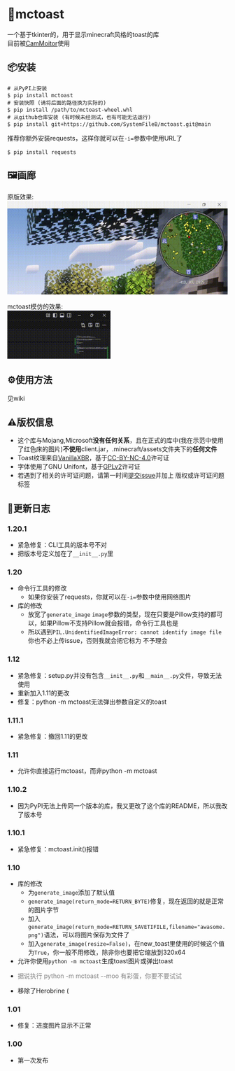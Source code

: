 # 🍞mctoast
一个基于tkinter的，用于显示minecraft风格的toast的库  
目前被[CamMoitor](https://github.com/SystemFileB/CamMonitor_Server)使用

## 📦安装
```shell
# 从PyPI上安装
$ pip install mctoast
# 安装快照 (请将后面的路径换为实际的)
$ pip install /path/to/mctoast-wheel.whl
# 从github仓库安装 (有时候未经测试，也有可能无法运行)
$ pip install git+https://github.com/SystemFileB/mctoast.git@main
```
推荐你额外安装requests，这样你就可以在`-i=`参数中使用URL了
```shell
$ pip install requests
```

## 🖼️画廊
原版效果:  
![原版](./img/game.gif)

mctoast模仿的效果:  
![mctoast](./img/lib.gif)

## ⚙️使用方法
见wiki

## ⚠️版权信息
- 这个库与Mojang,Microsoft**没有任何关系**，且在正式的库中(我在示范中使用了红色床的图片)**不使用**client.jar，.minecraft/assets文件夹下的**任何文件**    
- Toast纹理来自[VanillaXBR](https://modrinth.com/resourcepack/vanillaxbr)，基于[CC-BY-NC-4.0](https://creativecommons.org/licenses/by-nc/4.0/legalcode)许可证
- 字体使用了GNU Unifont，基于[GPLv2](https://www.gnu.org/licenses/old-licenses/gpl-2.0.html)许可证
- 若遇到了相关的许可证问题，请第一时间[提交issue](https://github.com/SystemFileB/mctoast/issues)并加上 版权或许可证问题 标签

## 📰更新日志
### 1.20.1
- 紧急修复：CLI工具的版本号不对
- 把版本号定义加在了`__init__.py`里

### 1.20
- 命令行工具的修改
    - 如果你安装了requests，你就可以在`-i=`参数中使用网络图片
- 库的修改
    - 放宽了`generate_image` `image`参数的类型，现在只要是Pillow支持的都可以，如果Pillow不支持Pillow就会报错，命令行工具也是
    - 所以遇到`PIL.UnidentifiedImageError: cannot identify image file`你也不必上传issue，否则我就会把它标为 不予理会

### 1.12
- 紧急修复：setup.py并没有包含`__init__.py`和`__main__.py`文件，导致无法使用
- 重新加入1.11的更改
- 修复：python -m mctoast无法弹出参数自定义的toast

### 1.11.1
- 紧急修复：撤回1.11的更改

### 1.11
- 允许你直接运行mctoast，而非python -m mctoast

### 1.10.2
- 因为PyPI无法上传同一个版本的库，我又更改了这个库的README，所以我改了版本号

### 1.10.1
- 紧急修复：mctoast.init()报错

### 1.10
- 库的修改  
    - 为`generate_image`添加了默认值 
    - `generate_image(return_mode=RETURN_BYTE)`修复，现在返回的就是正常的图片字节  
    - 加入`generate_image(return_mode=RETURN_SAVETIFILE,filename="awasome.png")`语法，可以将图片保存为文件了  
    - 加入`generate_image(resize=False)`，在new_toast里使用的时候这个值为`True`，你一般不用修改，除非你也要把它缩放到320x64  
- 允许你使用`python -m mctoast`生成toast图片或弹出toast
- <p style="color:gray">据说执行 python -m mctoast --moo 有彩蛋，你要不要试试</p>
- 移除了Herobrine (

### 1.01
- 修复：进度图片显示不正常

### 1.00
- 第一次发布